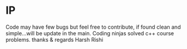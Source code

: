 # IP
Code may have few bugs but feel free to contribute, if found clean and simple...will be update in the main.
Coding ninjas solved c++ course problems.
thanks & regards
Harsh Rishi
